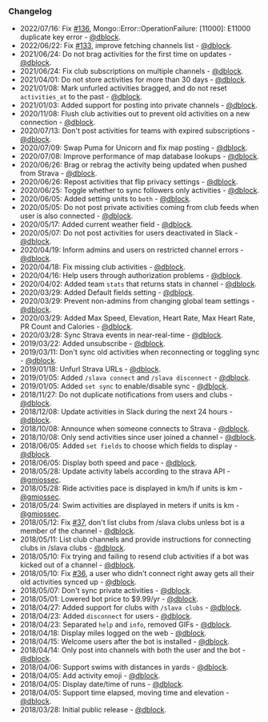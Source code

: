 ### Changelog

* 2022/07/16: Fix [#136](https://github.com/dblock/slack-strava/issues/136), Mongo::Error::OperationFailure: [11000]: E11000 duplicate key error - [@dblock](https://github.com/dblock).
* 2022/06/22: Fix [#133](https://github.com/dblock/slack-strava/issues/133), improve fetching channels list - [@dblock](https://github.com/dblock).
* 2021/06/24: Do not brag activities for the first time on updates - [@dblock](https://github.com/dblock).
* 2021/06/24: Fix club subscriptions on multiple channels - [@dblock](https://github.com/dblock).
* 2021/04/01: Do not store activities for more than 30 days - [@dblock](https://github.com/dblock).
* 2021/01/08: Mark unfurled activities bragged, and do not reset `activities_at` to the past - [@dblock](https://github.com/dblock).
* 2021/01/03: Added support for posting into private channels - [@dblock](https://github.com/dblock).
* 2020/11/08: Flush club activities out to prevent old activities on a new connection - [@dblock](https://github.com/dblock).
* 2020/07/13: Don't post activities for teams with expired subscriptions - [@dblock](https://github.com/dblock).
* 2020/07/09: Swap Puma for Unicorn and fix map posting - [@dblock](https://github.com/dblock).
* 2020/07/08: Improve performance of map database lookups - [@dblock](https://github.com/dblock).
* 2020/06/26: Brag or rebrag the activity being updated when pushed from Strava - [@dblock](https://github.com/dblock).
* 2020/06/26: Repost activities that flip privacy settings - [@dblock](https://github.com/dblock).
* 2020/06/25: Toggle whether to sync followers only activities - [@dblock](https://github.com/dblock).
* 2020/06/05: Added setting units to `both` - [@dblock](https://github.com/dblock).
* 2020/05/05: Do not post private activities coming from club feeds when user is also connected - [@dblock](https://github.com/dblock).
* 2020/05/17: Added current weather field - [@dblock](https://github.com/dblock).
* 2020/05/07: Do not post activities for users deactivated in Slack - [@dblock](https://github.com/dblock).
* 2020/04/19: Inform admins and users on restricted channel errors - [@dblock](https://github.com/dblock).
* 2020/04/18: Fix missing club activities - [@dblock](https://github.com/dblock).
* 2020/04/16: Help users through authorization problems - [@dblock](https://github.com/dblock).
* 2020/04/02: Added team `stats` that returns stats in channel - [@dblock](https://github.com/dblock).
* 2020/03/29: Added Default fields setting - [@dblock](https://github.com/dblock).
* 2020/03/29: Prevent non-admins from changing global team settings - [@dblock](https://github.com/dblock).
* 2020/03/29: Added Max Speed, Elevation, Heart Rate, Max Heart Rate, PR Count and Calories - [@dblock](https://github.com/dblock).
* 2020/03/28: Sync Strava events in near-real-time - [@dblock](https://github.com/dblock).
* 2019/03/22: Added unsubscribe - [@dblock](https://github.com/dblock).
* 2019/03/11: Don't sync old activities when reconnecting or toggling sync - [@dblock](https://github.com/dblock).
* 2019/01/18: Unfurl Strava URLs - [@dblock](https://github.com/dblock).
* 2019/01/05: Added `/slava connect` and `/slava disconnect` - [@dblock](https://github.com/dblock).
* 2019/01/05: Added `set sync` to enable/disable sync - [@dblock](https://github.com/dblock).
* 2018/11/27: Do not duplicate notifications from users and clubs - [@dblock](https://github.com/dblock).
* 2018/12/08: Update activities in Slack during the next 24 hours - [@dblock](https://github.com/dblock).
* 2018/10/08: Announce when someone connects to Strava - [@dblock](https://github.com/dblock).
* 2018/10/08: Only send activities since user joined a channel - [@dblock](https://github.com/dblock).
* 2018/06/05: Added `set fields` to choose which fields to display - [@dblock](https://github.com/dblock).
* 2018/06/05: Display both speed and pace - [@dblock](https://github.com/dblock).
* 2018/05/28: Update activity labels according to the strava API - [@gmiossec](https://github.com/gmiossec).
* 2018/05/28: Ride activities pace is displayed in km/h if units is km - [@gmiossec](https://github.com/gmiossec).
* 2018/05/24: Swim activities are displayed in meters if units is km - [@gmiossec](https://github.com/gmiossec).
* 2018/05/12: Fix [#37](https://github.com/dblock/slack-strava/issues/037), don't list clubs from /slava clubs unless bot is a member of the channel - [@dblock](https://github.com/dblock).
* 2018/05/11: List club channels and provide instructions for connecting clubs in /slava clubs - [@dblock](https://github.com/dblock).
* 2018/05/10: Fix trying and failing to resend club activities if a bot was kicked out of a channel - [@dblock](https://github.com/dblock).
* 2018/05/10: Fix [#36](https://github.com/dblock/slack-strava/issues/036), a user who didn't connect right away gets all their old activities synced up - [@dblock](https://github.com/dblock).
* 2018/05/07: Don't sync private activities - [@dblock](https://github.com/dblock).
* 2018/05/01: Lowered bot price to $9.99/yr - [@dblock](https://github.com/dblock).
* 2018/04/27: Added support for clubs with `/slava clubs` - [@dblock](https://github.com/dblock).
* 2018/04/23: Added `disconnect` for users - [@dblock](https://github.com/dblock).
* 2018/04/23: Separated `help` and `info`, removed GIFs - [@dblock](https://github.com/dblock).
* 2018/04/18: Display miles logged on the web - [@dblock](https://github.com/dblock).
* 2018/04/15: Welcome users after the bot is installed  - [@dblock](https://github.com/dblock).
* 2018/04/14: Only post into channels with both the user and the bot  - [@dblock](https://github.com/dblock).
* 2018/04/06: Support swims with distances in yards - [@dblock](https://github.com/dblock).
* 2018/04/05: Add activity emoji - [@dblock](https://github.com/dblock).
* 2018/04/05: Display date/time of runs - [@dblock](https://github.com/dblock).
* 2018/04/05: Support time elapsed, moving time and elevation - [@dblock](https://github.com/dblock).
* 2018/03/28: Initial public release - [@dblock](https://github.com/dblock).
